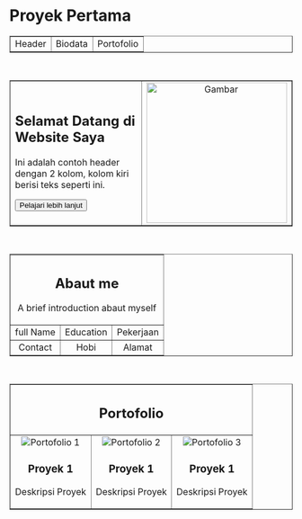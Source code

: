 # Proyek Pertama
<!DOCTYPE html>
<html>
<head>
    <title> Website Table Layout</title>
</head>
<body>

<!-- Section 1: Menu -->
<table border="1" width="100%">
    <tr align="center">
        <td>Header</td>
        <td>Biodata</td>
        <td>Portofolio</td>
    </tr>
</table>
<br>

<!-- Section 2: Judul di kiri dan Gambar di kanan -->
<table border="1" width="100%">
    <tr>
        <td width="50%">
            <h2>Selamat Datang di Website Saya</h2>
            <p>Ini adalah contoh header dengan 2 kolom, kolom kiri berisi teks seperti ini.</p>
            <button>Pelajari lebih lanjut</button>
        </td>
        <td width="50%" align="center">
            <img src="https://via.placeholder.com/250" alt="Gambar" width="250">
        </td>
    </tr>
</table>
<br>

<!-- Section 3: Biodata dengan 6 box -->
<table border="1" width="100%" id="Section">
    <tr>
        <td colspan="3" align="center"><h2>Abaut me</h2>
        <p>A brief introduction abaut myself</p></td>
    </tr>
    <tr align="center">
        <td>full Name</td>
        <td>Education</td>
        <td>Pekerjaan</td>
    </tr>
    <tr align="center">
        <td>Contact</td>
        <td>Hobi</td>
        <td>Alamat</td>
    </tr>
</table>
<br>

<!-- Section 4: Portofolio -->
<table border="1" width="100%">
    <tr>
        <td align="center" colspan="3"><h2>Portofolio</h2></td>
    </tr>
    <tr align="center" valign="top">
        <td><img src="https://via.placeholder.com/200" alt="Portofolio 1">
        <h3>Proyek 1</h3>
    <p>Deskripsi Proyek</p></td>
        <td><img src="https://via.placeholder.com/150" alt="Portofolio 2">
        <h3>Proyek 1</h3>
    <p>Deskripsi Proyek</p></td>
        <td><img src="https://via.placeholder.com/150" alt="Portofolio 3">
        <h3>Proyek 1</h3>
    <p>Deskripsi Proyek</p></td>
    </tr>
</table>

</body>
</html>
